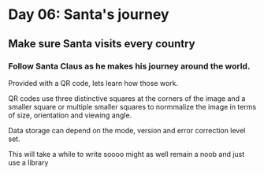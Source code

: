 # Day 06: Santa's journey
## Make sure Santa visits every country
### Follow Santa Claus as he makes his journey around the world.

Provided with a QR code, lets learn how those work.

QR codes use three distinctive squares at the corners of the image and a smaller square
or multiple smaller squares to normmalize the image in terms of size, orientation and viewing angle.

Data storage can depend on the mode, version and error correction level set.

This will take a while to write soooo might as well remain a noob and just use a library


